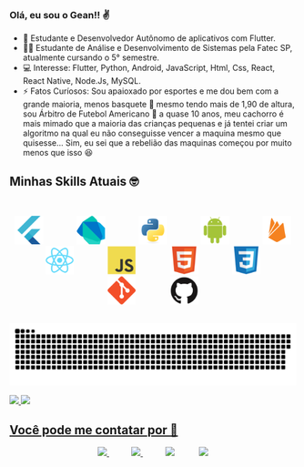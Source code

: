 ### Olá, eu sou o Gean!! ✌️

- 📲 Estudante e Desenvolvedor Autônomo de aplicativos com Flutter.
- 👨‍🎓 Estudante de Análise e Desenvolvimento de Sistemas pela Fatec SP, atualmente cursando o 5° semestre.
- 💻 Interesse: Flutter, Python, Android, JavaScript, Html, Css, React, React Native, Node.Js, MySQL.
- ⚡ Fatos Curíosos: Sou apaioxado por esportes e me dou bem com a grande maioria, menos basquete 🏀 mesmo tendo mais de 1,90 de altura, sou Árbitro de Futebol Americano 🏈 a quase 10 anos, meu cachorro é mais mimado que a maioria das crianças pequenas e já tentei criar um algoritmo na qual eu não conseguisse vencer a maquina mesmo que quisesse... Sim, eu sei que a rebelião das maquinas começou por muito menos que isso 😆


## Minhas Skills Atuais :nerd_face:
</br>
<p align="center">
  <img height="50" src="https://raw.githubusercontent.com/devicons/devicon/master/icons/flutter/flutter-original.svg">
  &nbsp;&nbsp;&nbsp;&nbsp;&nbsp;&nbsp;&nbsp;&nbsp;&nbsp;&nbsp;&nbsp;&nbsp;&nbsp;
  <img height="50" src="https://raw.githubusercontent.com/devicons/devicon/master/icons/dart/dart-original.svg">
  &nbsp;&nbsp;&nbsp;&nbsp;&nbsp;&nbsp;&nbsp;&nbsp;&nbsp;&nbsp;&nbsp;&nbsp;&nbsp;
  <img height="50" src="https://raw.githubusercontent.com/devicons/devicon/master/icons/python/python-original.svg">
  &nbsp;&nbsp;&nbsp;&nbsp;&nbsp;&nbsp;&nbsp;&nbsp;&nbsp;&nbsp;&nbsp;&nbsp;&nbsp;
  <img height="50" src="https://raw.githubusercontent.com/devicons/devicon/master/icons/android/android-original.svg">
  &nbsp;&nbsp;&nbsp;&nbsp;&nbsp;&nbsp;&nbsp;&nbsp;&nbsp;&nbsp;&nbsp;&nbsp;&nbsp;
  <img height="50" src="https://raw.githubusercontent.com/devicons/devicon/master/icons/firebase/firebase-plain.svg">
  &nbsp;&nbsp;&nbsp;&nbsp;&nbsp;&nbsp;&nbsp;&nbsp;&nbsp;&nbsp;&nbsp;&nbsp;&nbsp;
  <img height="50" src="https://raw.githubusercontent.com/devicons/devicon/master/icons/react/react-original.svg">
  &nbsp;&nbsp;&nbsp;&nbsp;&nbsp;&nbsp;&nbsp;&nbsp;&nbsp;&nbsp;&nbsp;&nbsp;&nbsp;
  <img height="50" src="https://raw.githubusercontent.com/devicons/devicon/master/icons/javascript/javascript-original.svg">
  &nbsp;&nbsp;&nbsp;&nbsp;&nbsp;&nbsp;&nbsp;&nbsp;&nbsp;&nbsp;&nbsp;&nbsp;&nbsp;
  <img height="50" src="https://raw.githubusercontent.com/devicons/devicon/master/icons/html5/html5-original.svg">
  &nbsp;&nbsp;&nbsp;&nbsp;&nbsp;&nbsp;&nbsp;&nbsp;&nbsp;&nbsp;&nbsp;&nbsp;&nbsp;
  <img height="50" src="https://raw.githubusercontent.com/devicons/devicon/master/icons/css3/css3-original.svg">
  &nbsp;&nbsp;&nbsp;&nbsp;&nbsp;&nbsp;&nbsp;&nbsp;&nbsp;&nbsp;&nbsp;&nbsp;&nbsp;
  <img height="50" src="https://raw.githubusercontent.com/devicons/devicon/master/icons/git/git-original.svg">
  &nbsp;&nbsp;&nbsp;&nbsp;&nbsp;&nbsp;&nbsp;&nbsp;&nbsp;&nbsp;&nbsp;&nbsp;&nbsp;
  <img height="50" src="https://raw.githubusercontent.com/devicons/devicon/master/icons/github/github-original.svg">
</p>

##
 
<div> 

  ![Snake animation](https://github.com/geanmartinssilva/geanmartinssilva/blob/output/github-contribution-grid-snake.svg)
 
</div>

<div>
  <a href="https://github.com/geanmartinssilva">
  <img height="180em" src="https://github-readme-stats.vercel.app/api?username=geanmartinssilva&show_icons=true&theme=dark&include_all_commits=true&count_private=true"/>
  <img height="180em" src="https://github-readme-stats.vercel.app/api/top-langs/?username=geanmartinssilva&layout=compact&langs_count=7&theme=dark"/>
</div>
  
## Você pode me contatar por :iphone:

<p align="center">
  <a href="https://www.linkedin.com/in/gean-martins-silva">
    <img src="https://img.shields.io/badge/linkedin-%230077B5.svg?&style=for-the-badge&logo=linkedin&logoColor=white&link=mailto:https://www.linkedin.com/in/gean-martins-silva/">
  </a>
  &nbsp;&nbsp;&nbsp;&nbsp;&nbsp;&nbsp;&nbsp;&nbsp;&nbsp;
  <a href="https://github.com/GeanMartinsSilva">
    <img  src="https://img.shields.io/badge/github-%23100000.svg?&style=for-the-badge&logo=github&logoColor=white&link=mailto:https://github.com/GeanMartinsSilva">
  </a>
  &nbsp;&nbsp;&nbsp;&nbsp;&nbsp;&nbsp;&nbsp;&nbsp;&nbsp;
  <a href="https://t.me/GeanMartinsSilva" target="_blank">
    <img src="https://img.shields.io/badge/Telegram-2CA5E0?style=for-the-badge&logo=telegram&logoColor=white" target="_blank"></a>
  &nbsp;&nbsp;&nbsp;&nbsp;&nbsp;&nbsp;&nbsp;&nbsp;&nbsp;
  <a href="mailto:gemartins.silva@gmail.com">
    <img src="https://img.shields.io/badge/gmail-D14836?&style=for-the-badge&logo=gmail&logoColor=white&link=mailto:gemartins.silva@gmail.com">
  </a>
</p>


<!--
**GeanMartinsSilva/GeanMartinsSilva** is a ✨ _special_ ✨ repository because its `README.md` (this file) appears on your GitHub profile.

Here are some ideas to get you started:

- 🔭 I’m currently working on ...
- 🌱 I’m currently learning ...
- 👯 I’m looking to collaborate on ...
- 🤔 I’m looking for help with ...
- 💬 Ask me about ...
- 📫 How to reach me: ...
- 😄 Pronouns: ...
- ⚡ Fun fact: ...
-->
